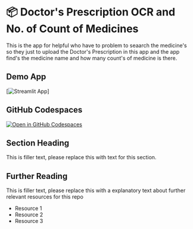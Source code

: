 # 📦 Doctor's Prescription OCR and No. of Count of Medicines

This is the app for helpful who have to problem to seaarch the medicine's so they just to upload the Doctor's Prescription in this app and the app find's the medicine name and how many count's of medicine is there.

## Demo App

[![Streamlit App](https://doctor-s-prescription.streamlit.app/)]

## GitHub Codespaces

[![Open in GitHub Codespaces](https://github.com/codespaces/badge.svg)](https://codespaces.new/streamlit/app-starter-kit?quickstart=1)

## Section Heading

This is filler text, please replace this with text for this section.

## Further Reading

This is filler text, please replace this with a explanatory text about further relevant resources for this repo
- Resource 1
- Resource 2
- Resource 3
